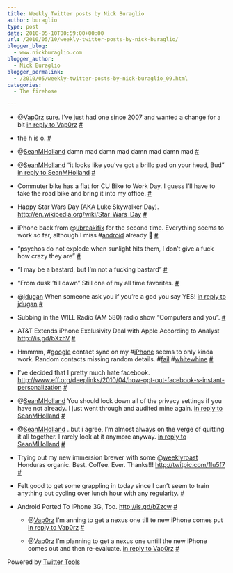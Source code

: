 ```yaml
---
title: Weekly Twitter posts by Nick Buraglio
author: buraglio
type: post
date: 2010-05-10T00:59:00+00:00
url: /2010/05/10/weekly-twitter-posts-by-nick-buraglio/
blogger_blog:
  - www.nickburaglio.com
blogger_author:
  - Nick Buraglio
blogger_permalink:
  - /2010/05/weekly-twitter-posts-by-nick-buraglio_09.html
categories:
  - The firehose

---
```

</p> 

  * @[Vap0rz][1] sure. I&#8217;ve just had one since 2007 and wanted a change for a bit [in reply to Vap0rz][2] [#][3] 


  * the h is o. [#][4] 


  * @[SeanMHolland][5] damn mad damn mad damn mad damn mad [#][6] 


  * @[SeanMHolland][5] &#8220;it looks like you&#8217;ve got a brillo pad on your head, Bud&#8221; [in reply to SeanMHolland][7] [#][8] 


  * Commuter bike has a flat for CU Bike to Work Day. I guess I&#8217;ll have to take the road bike and bring it into my office. [#][9] 


  * Happy Star Wars Day (AKA Luke Skywalker Day). <a href="http://en.wikipedia.org/wiki/Star_Wars_Day" rel="nofollow">http://en.wikipedia.org/wiki/Star_Wars_Day</a> [#][10] 


  * iPhone back from @[ubreakifix][11] for the second time. Everything seems to work so far, although I miss #[android][12] already 🙂 [#][13] 


  * &#8220;psychos do not explode when sunlight hits them, I don&#8217;t give a fuck how crazy they are&#8221; [#][14] 


  * &#8220;I may be a bastard, but I&#8217;m not a fucking bastard&#8221; [#][15] 


  * &#8220;From dusk &#8217;till dawn&#8221; Still one of my all time favorites. [#][16] 


  * @[jdugan][17] When someone ask you if you&#8217;re a god you say YES! [in reply to jdugan][18] [#][19] 


  * Subbing in the WILL Radio (AM 580) radio show &#8220;Computers and you&#8221;. [#][20] 


  * AT&T Extends iPhone Exclusivity Deal with Apple According to Analyst  
    <a href="http://is.gd/bXzhV" rel="nofollow">http://is.gd/bXzhV</a> [#][21] 


  * Hmmmm, #[google][22] contact sync on my #[iPhone][23] seems to only kinda work. Random contacts missing random details. #[fail][24] #[whitewhine][25] [#][26] 


  * I&#8217;ve decided that I pretty much hate facebook.  
    <a href="http://www.eff.org/deeplinks/2010/04/how-opt-out-facebook-s-instant-personalization" rel="nofollow">http://www.eff.org/deeplinks/2010/04/how-opt-out-facebook-s-instant-personalization</a> [#][27] 


  * @[SeanMHolland][5] You should lock down all of the privacy settings if you have not already. I just went through and audited mine again. [in reply to SeanMHolland][28] [#][29] 


  * @[SeanMHolland][5] ..but i agree, I&#8217;m almost always on the verge of quitting it all together. I rarely look at it anymore anyway. [in reply to SeanMHolland][28] [#][30] 


  * Trying out my new immersion brewer with some @[weeklyroast][31] Honduras organic. Best. Coffee. Ever. Thanks!!! <a href="http://twitpic.com/1lu5f7" rel="nofollow">http://twitpic.com/1lu5f7</a> [#][32] 


  * Felt good to get some grappling in today since I can&#8217;t seem to train anything but cycling over lunch hour with any regularity. [#][33] 


  * Android Ported To iPhone 3G, Too. 
    <a href="http://is.gd/bZzcw" rel="nofollow">http://is.gd/bZzcw</a> [#][34] </li> 
    
    
    
      * @[Vap0rz][1] I&#8217;m anning to get a nexus one till te new iPhone comes put [in reply to Vap0rz][35] [#][36] 
    
    
      * @[Vap0rz][1] I&#8217;m planning to get a nexus one untill the new iPhone comes out and then re-evaluate. [in reply to Vap0rz][35] [#][37] 
    </ul> 
    
    
    
    Powered by [Twitter Tools][38]

 [1]: http://twitter.com/Vap0rz
 [2]: http://twitter.com/Vap0rz/statuses/13287264464
 [3]: http://twitter.com/buraglio/statuses/13303217504
 [4]: http://twitter.com/buraglio/statuses/13345234488
 [5]: http://twitter.com/SeanMHolland
 [6]: http://twitter.com/buraglio/statuses/13362811617
 [7]: http://twitter.com/SeanMHolland/statuses/13362583085
 [8]: http://twitter.com/buraglio/statuses/13362931555
 [9]: http://twitter.com/buraglio/statuses/13363209841
 [10]: http://twitter.com/buraglio/statuses/13363256239
 [11]: http://twitter.com/ubreakifix
 [12]: http://search.twitter.com/search?q=%23android
 [13]: http://twitter.com/buraglio/statuses/13391339422
 [14]: http://twitter.com/buraglio/statuses/13471264960
 [15]: http://twitter.com/buraglio/statuses/13471274468
 [16]: http://twitter.com/buraglio/statuses/13471292942
 [17]: http://twitter.com/jdugan
 [18]: http://twitter.com/jdugan/statuses/13471019994
 [19]: http://twitter.com/buraglio/statuses/13471433210
 [20]: http://twitter.com/buraglio/statuses/13494966100
 [21]: http://twitter.com/buraglio/statuses/13514663675
 [22]: http://search.twitter.com/search?q=%23google
 [23]: http://search.twitter.com/search?q=%23iPhone
 [24]: http://search.twitter.com/search?q=%23fail
 [25]: http://search.twitter.com/search?q=%23whitewhine
 [26]: http://twitter.com/buraglio/statuses/13522132897
 [27]: http://twitter.com/buraglio/statuses/13557798464
 [28]: http://twitter.com/SeanMHolland/statuses/13557885719
 [29]: http://twitter.com/buraglio/statuses/13558284658
 [30]: http://twitter.com/buraglio/statuses/13558329307
 [31]: http://twitter.com/weeklyroast
 [32]: http://twitter.com/buraglio/statuses/13565537025
 [33]: http://twitter.com/buraglio/statuses/13580297480
 [34]: http://twitter.com/buraglio/statuses/13586602054
 [35]: http://twitter.com/Vap0rz/statuses/13617577959
 [36]: http://twitter.com/buraglio/statuses/13627509282
 [37]: http://twitter.com/buraglio/statuses/13632613609
 [38]: http://alexking.org/projects/wordpress
